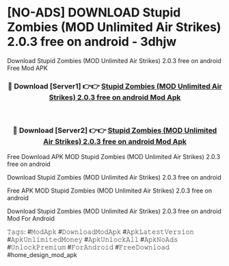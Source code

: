 # [NO-ADS] DOWNLOAD Stupid Zombies (MOD Unlimited Air Strikes) 2.0.3 free on android - 3dhjw
Download Stupid Zombies (MOD Unlimited Air Strikes) 2.0.3 free on android Free Mod APK

<div align="center">
<h3>🔴 Download [Server1] 👉👉 <a href="https://apk-comot.site?title=Stupid_Zombies_(MOD_Unlimited_Air_Strikes)_2.0.3_free_on_android">Stupid Zombies (MOD Unlimited Air Strikes) 2.0.3 free on android Mod Apk</a></h3><br>

<h3>🔴 Download [Server2] 👉👉 <a href="https://apk-comot.site?title=Stupid_Zombies_(MOD_Unlimited_Air_Strikes)_2.0.3_free_on_android">Stupid Zombies (MOD Unlimited Air Strikes) 2.0.3 free on android Mod Apk</a></h3>
</div>


Free Download APK MOD Stupid Zombies (MOD Unlimited Air Strikes) 2.0.3 free on android

Download Stupid Zombies (MOD Unlimited Air Strikes) 2.0.3 free on android 

Free APK MOD Stupid Zombies (MOD Unlimited Air Strikes) 2.0.3 free on android 

Download Stupid Zombies (MOD Unlimited Air Strikes) 2.0.3 free on android Mod For Android

𝚃𝚊𝚐𝚜: #𝙼𝚘𝚍𝙰𝚙𝚔 #𝙳𝚘𝚠𝚗𝚕𝚘𝚊𝚍𝙼𝚘𝚍𝙰𝚙𝚔 #𝙰𝚙𝚔𝙻𝚊𝚝𝚎𝚜𝚝𝚅𝚎𝚛𝚜𝚒𝚘𝚗 #𝙰𝚙𝚔𝚄𝚗𝚕𝚒𝚖𝚒𝚝𝚎𝚍𝙼𝚘𝚗𝚎𝚢 #𝙰𝚙𝚔𝚄𝚗𝚕𝚘𝚌𝚔𝙰𝚕𝚕 #𝙰𝚙𝚔𝙽𝚘𝙰𝚍𝚜 #𝚄𝚗𝚕𝚘𝚌𝚔𝙿𝚛𝚎𝚖𝚒𝚞𝚖 #𝙵𝚘𝚛𝙰𝚗𝚍𝚛𝚘𝚒𝚍 #𝙵𝚛𝚎𝚎𝙳𝚘𝚠𝚗𝚕𝚘𝚊𝚍 #home_design_mod_apk